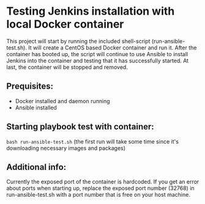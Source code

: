 # Testing Jenkins installation with local Docker container

This project will start by running the included shell-script (run-ansible-test.sh). It will create a CentOS based Docker container and run it. After the container has booted up, the script will continue to use Ansible to install Jenkins into the container and testing that it has successfully started. At last, the container will be stopped and removed.

## Prequisites:
- Docker installed and daemon running
- Ansible installed

## Starting playbook test with container:
```bash run-ansible-test.sh``` (the first run will take some time since it's downloading necessary images and packages)

## Additional info:
Currently the exposed port of the container is hardcoded. If you get an error about ports when starting up, replace the exposed port number (32768) in run-ansible-test.sh with a port number that is free on your host machine.
 
